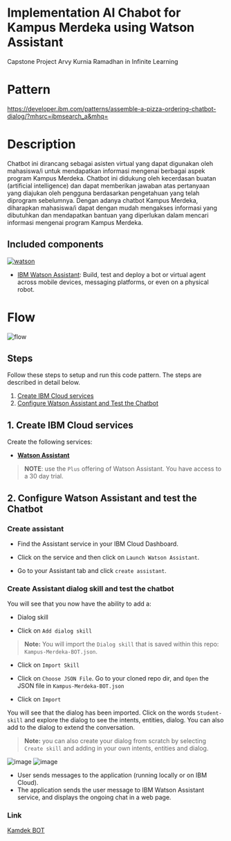 # Implementation AI Chabot for Kampus Merdeka using Watson Assistant
Capstone Project Arvy Kurnia Ramadhan in Infinite Learning 

# Pattern

https://developer.ibm.com/patterns/assemble-a-pizza-ordering-chatbot-dialog/?mhsrc=ibmsearch_a&mhq=

# Description

Chatbot ini dirancang sebagai asisten virtual yang dapat digunakan oleh mahasiswa/i untuk mendapatkan informasi mengenai berbagai aspek program Kampus Merdeka. Chatbot ini didukung oleh kecerdasan buatan (artificial intelligence) dan dapat memberikan jawaban atas pertanyaan yang diajukan oleh pengguna berdasarkan pengetahuan yang telah diprogram sebelumnya. Dengan adanya chatbot Kampus Merdeka, diharapkan mahasiswa/i dapat dengan mudah mengakses informasi yang dibutuhkan dan mendapatkan bantuan yang diperlukan dalam mencari informasi mengenai program Kampus Merdeka.

## Included components
 [![watson][watson]][watson]
* [IBM Watson Assistant](https://www.ibm.com/cloud/watson-assistant/): Build, test and deploy a bot or virtual agent across mobile devices, messaging platforms, or even on a physical robot.

# Flow 

![flow](https://github.com/ArvyKR/arvykr.github.io/assets/95832640/9e35b30b-5be3-4ddb-884f-76dcd6bc1fae)

## Steps

Follow these steps to setup and run this code pattern. The steps are described in detail below.

1. [Create IBM Cloud services](#1-create-ibm-cloud-services)
5. [Configure Watson Assistant and Test the Chatbot](#2-configure-watson-assistant-and-test-the-chatbot)

## 1. Create IBM Cloud services

Create the following services:

* [**Watson Assistant**](https://cloud.ibm.com/catalog/services/assistant) 

> **NOTE**: use the `Plus` offering of Watson Assistant. You have access to a 30 day trial.

## 2. Configure Watson Assistant and test the Chatbot

### Create assistant

* Find the Assistant service in your IBM Cloud Dashboard.

* Click on the service and then click on `Launch Watson Assistant`.

* Go to your Assistant tab and click `create assistant`. 


### Create Assistant dialog skill and test the chatbot

You will see that you now have the ability to add a:
* Dialog skill


* Click on `Add dialog skill`

> **Note:** You will import the `Dialog skill` that is saved within this repo: `Kampus-Merdeka-BOT.json`.

* Click on `Import Skill`

* Click on `Choose JSON File`. Go to your cloned repo dir, and `Open` the JSON file in `Kampus-Merdeka-BOT.json`

* Click on `Import`

You will see that the dialog has been imported. Click on the words `Student-skill` and explore the dialog to see the intents, entities, dialog.  You can also add to the dialog to extend the conversation.

> **Note:** you can also create your dialog from scratch by selecting `Create skill` and adding in your own intents, entities and dialog.


![image](https://github.com/ArvyKR/arvykr.github.io/assets/95832640/f589811e-1557-49d8-9d06-58ea33d88e15)
![image](https://github.com/ArvyKR/arvykr.github.io/assets/95832640/34be5a07-f223-4eeb-aa06-d23150449483)






- User sends messages to the application (running locally or on IBM Cloud).
- The application sends the user message to IBM Watson Assistant service, and displays the ongoing chat in a web page.


  
### Link
[Kamdek BOT](https://arvykr.github.io/)


  [watson]: https://img.shields.io/badge/watson-assistant-blue
